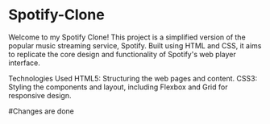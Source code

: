 # Spotify-Clone

Welcome to my Spotify Clone! This project is a simplified version of the popular music streaming service, Spotify. Built using HTML and CSS, it aims to replicate the core design and functionality of Spotify's web player interface.

Technologies Used
HTML5: Structuring the web pages and content.
CSS3: Styling the components and layout, including Flexbox and Grid for responsive design.


#Changes are done